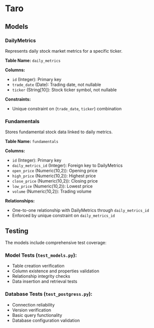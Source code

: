 # Taro

## Models

### DailyMetrics
Represents daily stock market metrics for a specific ticker.

**Table Name:** `daily_metrics`

**Columns:**
- `id` (Integer): Primary key
- `trade_date` (Date): Trading date, not nullable
- `ticker` (String[10]): Stock ticker symbol, not nullable

**Constraints:**
- Unique constraint on (`trade_date`, `ticker`) combination 

### Fundamentals
Stores fundamental stock data linked to daily metrics.

**Table Name:** `fundamentals`

**Columns:**
- `id` (Integer): Primary key
- `daily_metrics_id` (Integer): Foreign key to DailyMetrics
- `open_price` (Numeric(10,2)): Opening price
- `high_price` (Numeric(10,2)): Highest price
- `close_price` (Numeric(10,2)): Closing price
- `low_price` (Numeric(10,2)): Lowest price
- `volume` (Numeric(10,2)): Trading volume

**Relationships:**
- One-to-one relationship with DailyMetrics through `daily_metrics_id`
- Enforced by unique constraint on `daily_metrics_id`

## Testing
The models include comprehensive test coverage:

### Model Tests (`test_models.py`):
- Table creation verification
- Column existence and properties validation
- Relationship integrity checks
- Data insertion and retrieval tests

### Database Tests (`test_postgress.py`):
- Connection reliability
- Version verification
- Basic query functionality
- Database configuration validation